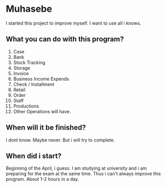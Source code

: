 # Muhasebe

I started this project to improve myself.
I want to use all i knows.

## What you can do with this program?

  1. Case
  2. Bank
  3. Stock Tracking
  4. Storage
  5. Invoice
  6. Business Income Expends
  7. Check / Installment
  8. Retail
  9. Order
  10. Staff
  11. Productions
  12. Other Operations will have.

## When will it be finished?
  I dont know. Maybe never.
  But i will try to complete.
  
## When did i start?
  Beginning of the April, i guess. I am studying at university and i am preparing for the exam at the same time. Thus i can't always improve this program. About 1-2 hours in a day.
